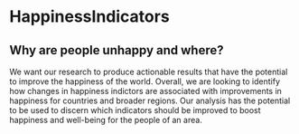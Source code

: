 # HappinessIndicators

## Why are people unhappy and where? 

We want our research to produce actionable results that have the potential to improve the happiness of the world. Overall, we are looking to identify how changes in happiness indictors are associated with improvements in happiness for countries and broader regions. Our analysis has the potential to be used to discern which indicators should be improved to boost happiness and well-being for the people of an area. 
